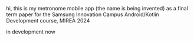 hi, this is my metronome mobile app (the name is being invented) as a final term paper for the Samsung Innovation Campus Android/Kotlin Development course, MIREA 2024

in development now
